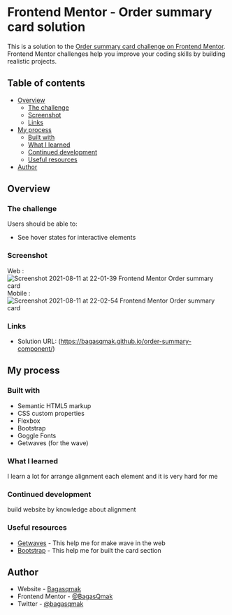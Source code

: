 # Frontend Mentor - Order summary card solution

This is a solution to the [Order summary card challenge on Frontend Mentor](https://www.frontendmentor.io/challenges/order-summary-component-QlPmajDUj). Frontend Mentor challenges help you improve your coding skills by building realistic projects.

## Table of contents

- [Overview](#overview)
  - [The challenge](#the-challenge)
  - [Screenshot](#screenshot)
  - [Links](#links)
- [My process](#my-process)
  - [Built with](#built-with)
  - [What I learned](#what-i-learned)
  - [Continued development](#continued-development)
  - [Useful resources](#useful-resources)
- [Author](#author)

## Overview

### The challenge

Users should be able to:

- See hover states for interactive elements

### Screenshot

Web : ![Screenshot 2021-08-11 at 22-01-39 Frontend Mentor Order summary card](https://user-images.githubusercontent.com/57252135/129060553-569d5bd3-536a-4352-bece-8be03686818f.png)
Mobile : ![Screenshot 2021-08-11 at 22-02-54 Frontend Mentor Order summary card](https://user-images.githubusercontent.com/57252135/129060579-cc529be3-cce4-4896-b6d4-65fa62143042.png)

### Links

- Solution URL: (https://bagasqmak.github.io/order-summary-component/)

## My process

### Built with

- Semantic HTML5 markup
- CSS custom properties
- Flexbox
- Bootstrap
- Goggle Fonts
- Getwaves (for the wave)

### What I learned

I learn a lot for arrange alignment each element and it is very hard for me

### Continued development

build website by knowledge about alignment

### Useful resources

- [Getwaves](https://www.getwaves.io) - This help me for make wave in the web
- [Bootstrap](https://www.getbootstrap.com) - This help me for built the card section

## Author

- Website - [Bagasqmak](https://www.bagasqmak.github.io)
- Frontend Mentor - [@BagasQmak](https://www.frontendmentor.io/profile/BagasQmak)
- Twitter - [@bagasqmak](https://twitter.com/bagasqmak_)
